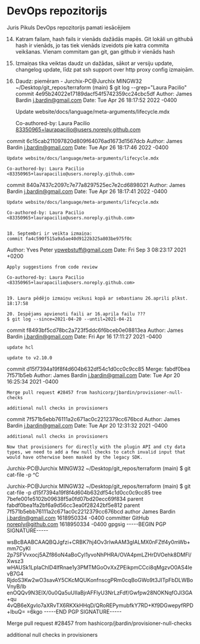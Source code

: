# DevOps repozitorijs
Juris Pikuls DevOps repozitorijs pamati iesācējiem

14. Katram failam, hash fails ir vienāds dažādās mapēs.
Git lokāli un githubā hash ir vienāds, jo tas tiek vienāds izveidots pie katra commita veikšanas.
Vienam commitam gan git, gan github ir vienāds hash



16. Izmaiņas tika veiktas daudz un dažādas, sākot ar versiju update, changelog update, līdz pat ssh support over http proxy config izmaiņām.

17. Daudz: piemēram -
Jurchix-PC@Jurchix MINGW32 ~/Desktop/git_repos/terraform (main)
$ git log --grep="Laura Pacilio"
commit 4e95b24022e17189dacf54f5742359cc24cbc5df
Author: James Bardin <j.bardin@gmail.com>
Date:   Tue Apr 26 18:17:52 2022 -0400

    Update website/docs/language/meta-arguments/lifecycle.mdx

    Co-authored-by: Laura Pacilio <83350965+laurapacilio@users.noreply.github.com>

commit 6c15cab211097820d809f64076ad1673d1567dcb
Author: James Bardin <j.bardin@gmail.com>
Date:   Tue Apr 26 18:17:46 2022 -0400

    Update website/docs/language/meta-arguments/lifecycle.mdx

    Co-authored-by: Laura Pacilio <83350965+laurapacilio@users.noreply.github.com>

commit 840a7437c2097c7e77a8297525ec7e2cd6898021
Author: James Bardin <j.bardin@gmail.com>
Date:   Tue Apr 26 18:17:41 2022 -0400

    Update website/docs/language/meta-arguments/lifecycle.mdx

    Co-authored-by: Laura Pacilio <83350965+laurapacilio@users.noreply.github.com>
	
	
	18. Septembri ir veikta izmaiņa:
	commit fa4c590f515a9a5ae40d9122b325a803be975f0c
Author: Yves Peter <ypwebstuff@gmail.com>
Date:   Fri Sep 3 08:23:17 2021 +0200

    Apply suggestions from code review

    Co-authored-by: Laura Pacilio <83350965+laurapacilio@users.noreply.github.com>

	
	19. Laura pēdējo izmaiņu veikusi kopā ar sebastianu 26.aprili plkst. 18:17:58
	
	20. Iespējams apvienoti faili ar 16.apriļa failu ???
	$ git log --since=2021-04-20 --until=2021-04-21
commit f8493bf5cd78bc2a723f5ddc6f6bceb0e08813ea
Author: James Bardin <j.bardin@gmail.com>
Date:   Fri Apr 16 17:11:27 2021 -0400

    update hcl

    update to v2.10.0

commit d15f7394a19f8f4d604b632df54c1d0cc0c9cc85
Merge: fabdf0bea 7f571b5eb
Author: James Bardin <j.bardin@gmail.com>
Date:   Tue Apr 20 16:25:34 2021 -0400

    Merge pull request #28457 from hashicorp/jbardin/provisioner-null-checks

    additional null checks in provisioners

commit 7f571b5ebb76111a2c671ac0c2212379cc676bcd
Author: James Bardin <j.bardin@gmail.com>
Date:   Tue Apr 20 12:31:32 2021 -0400

    additional null checks in provisioners

    Now that provisioners for directly with the plugin API and cty data
    types, we need to add a few null checks to catch invalid input that
    would have otherwise been masked by the legacy SDK.

Jurchix-PC@Jurchix MINGW32 ~/Desktop/git_repos/terraform (main)
$ git cat-file -p ^C

Jurchix-PC@Jurchix MINGW32 ~/Desktop/git_repos/terraform (main)
$ git cat-file -p d15f7394a19f8f4d604b632df54c1d0cc0c9cc85
tree 7befe001e5102b09638f5a0fd07bd20ecc69f834
parent fabdf0bea1fa2bf6a9d56cc3ea0f28242bf5e812
parent 7f571b5ebb76111a2c671ac0c2212379cc676bcd
author James Bardin <j.bardin@gmail.com> 1618950334 -0400
committer GitHub <noreply@github.com> 1618950334 -0400
gpgsig -----BEGIN PGP SIGNATURE-----

 wsBcBAABCAAQBQJgfzi+CRBK7hj4Ov3rIwAAM3gIALMX0nFZtf4y0mWb+mm7CyKI
 2p7SFVvxocj5AZf86oN4aBoCyI1yvoNhPHRA/OVA4pmLZHrDVOehk8DMFl/Xwsz3
 wHAUSk1LpIaChlD4IfRnae1y3PMTMGoOvXxZPEikpmCCci8qMgzvO0AS4IevB7G4
 RjdoS3Kw2wO3savAY5CKcMQUKonfnscgPRm0cqBoGWo9t3JITpFbDLWBoVnyB/lb
 enOQQv9N3ElX/0u0Qa5uUIIaBjrAFFlyU3NrLzFdf/Gwfpw28NOKNqfOJl3GA+qu
 4vQB6eXgvIo7aXRvTX6RKXkHHqD/QRoREPymubfkY7RD+Kf9DGwepyfRPD+lbuQ=
 =6kgo
 -----END PGP SIGNATURE-----


Merge pull request #28457 from hashicorp/jbardin/provisioner-null-checks

additional null checks in provisioners



